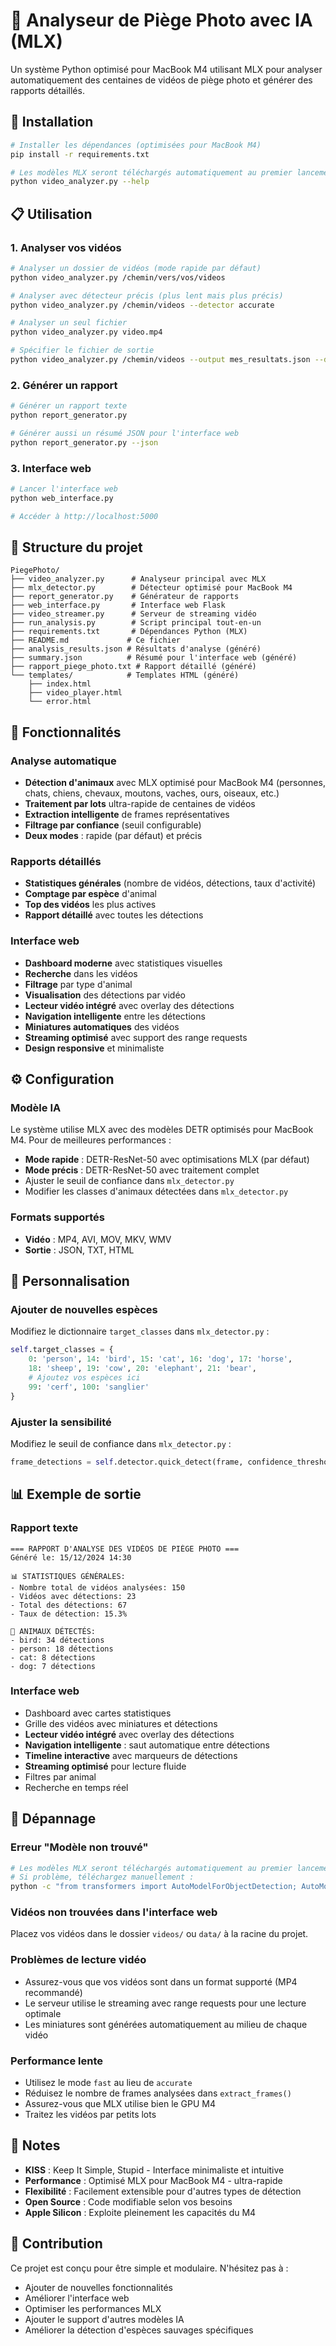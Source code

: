 # 🦌 Analyseur de Piège Photo avec IA (MLX)

Un système Python optimisé pour MacBook M4 utilisant MLX pour analyser automatiquement des centaines de vidéos de piège photo et générer des rapports détaillés.

## 🚀 Installation

```bash
# Installer les dépendances (optimisées pour MacBook M4)
pip install -r requirements.txt

# Les modèles MLX seront téléchargés automatiquement au premier lancement
python video_analyzer.py --help
```

## 📋 Utilisation

### 1. Analyser vos vidéos

```bash
# Analyser un dossier de vidéos (mode rapide par défaut)
python video_analyzer.py /chemin/vers/vos/videos

# Analyser avec détecteur précis (plus lent mais plus précis)
python video_analyzer.py /chemin/videos --detector accurate

# Analyser un seul fichier
python video_analyzer.py video.mp4

# Spécifier le fichier de sortie
python video_analyzer.py /chemin/videos --output mes_resultats.json --detector fast
```

### 2. Générer un rapport

```bash
# Générer un rapport texte
python report_generator.py

# Générer aussi un résumé JSON pour l'interface web
python report_generator.py --json
```

### 3. Interface web

```bash
# Lancer l'interface web
python web_interface.py

# Accéder à http://localhost:5000
```

## 📁 Structure du projet

```
PiegePhoto/
├── video_analyzer.py      # Analyseur principal avec MLX
├── mlx_detector.py        # Détecteur optimisé pour MacBook M4
├── report_generator.py    # Générateur de rapports
├── web_interface.py       # Interface web Flask
├── video_streamer.py      # Serveur de streaming vidéo
├── run_analysis.py        # Script principal tout-en-un
├── requirements.txt       # Dépendances Python (MLX)
├── README.md             # Ce fichier
├── analysis_results.json # Résultats d'analyse (généré)
├── summary.json          # Résumé pour l'interface web (généré)
├── rapport_piege_photo.txt # Rapport détaillé (généré)
└── templates/            # Templates HTML (généré)
    ├── index.html
    ├── video_player.html
    └── error.html
```

## 🎯 Fonctionnalités

### Analyse automatique
- **Détection d'animaux** avec MLX optimisé pour MacBook M4 (personnes, chats, chiens, chevaux, moutons, vaches, ours, oiseaux, etc.)
- **Traitement par lots** ultra-rapide de centaines de vidéos
- **Extraction intelligente** de frames représentatives
- **Filtrage par confiance** (seuil configurable)
- **Deux modes** : rapide (par défaut) et précis

### Rapports détaillés
- **Statistiques générales** (nombre de vidéos, détections, taux d'activité)
- **Comptage par espèce** d'animal
- **Top des vidéos** les plus actives
- **Rapport détaillé** avec toutes les détections

### Interface web
- **Dashboard moderne** avec statistiques visuelles
- **Recherche** dans les vidéos
- **Filtrage** par type d'animal
- **Visualisation** des détections par vidéo
- **Lecteur vidéo intégré** avec overlay des détections
- **Navigation intelligente** entre les détections
- **Miniatures automatiques** des vidéos
- **Streaming optimisé** avec support des range requests
- **Design responsive** et minimaliste

## ⚙️ Configuration

### Modèle IA
Le système utilise MLX avec des modèles DETR optimisés pour MacBook M4. Pour de meilleures performances :
- **Mode rapide** : DETR-ResNet-50 avec optimisations MLX (par défaut)
- **Mode précis** : DETR-ResNet-50 avec traitement complet
- Ajuster le seuil de confiance dans `mlx_detector.py`
- Modifier les classes d'animaux détectées dans `mlx_detector.py`

### Formats supportés
- **Vidéo** : MP4, AVI, MOV, MKV, WMV
- **Sortie** : JSON, TXT, HTML

## 🔧 Personnalisation

### Ajouter de nouvelles espèces
Modifiez le dictionnaire `target_classes` dans `mlx_detector.py` :

```python
self.target_classes = {
    0: 'person', 14: 'bird', 15: 'cat', 16: 'dog', 17: 'horse',
    18: 'sheep', 19: 'cow', 20: 'elephant', 21: 'bear',
    # Ajoutez vos espèces ici
    99: 'cerf', 100: 'sanglier'
}
```

### Ajuster la sensibilité
Modifiez le seuil de confiance dans `mlx_detector.py` :

```python
frame_detections = self.detector.quick_detect(frame, confidence_threshold=0.3)  # Plus sensible
```

## 📊 Exemple de sortie

### Rapport texte
```
=== RAPPORT D'ANALYSE DES VIDÉOS DE PIÈGE PHOTO ===
Généré le: 15/12/2024 14:30

📊 STATISTIQUES GÉNÉRALES:
- Nombre total de vidéos analysées: 150
- Vidéos avec détections: 23
- Total des détections: 67
- Taux de détection: 15.3%

🐾 ANIMAUX DÉTECTÉS:
- bird: 34 détections
- person: 18 détections
- cat: 8 détections
- dog: 7 détections
```

### Interface web
- Dashboard avec cartes statistiques
- Grille des vidéos avec miniatures et détections
- **Lecteur vidéo intégré** avec overlay des détections
- **Navigation intelligente** : saut automatique entre détections
- **Timeline interactive** avec marqueurs de détections
- **Streaming optimisé** pour lecture fluide
- Filtres par animal
- Recherche en temps réel

## 🚨 Dépannage

### Erreur "Modèle non trouvé"
```bash
# Les modèles MLX seront téléchargés automatiquement au premier lancement
# Si problème, téléchargez manuellement :
python -c "from transformers import AutoModelForObjectDetection; AutoModelForObjectDetection.from_pretrained('facebook/detr-resnet-50')"
```

### Vidéos non trouvées dans l'interface web
Placez vos vidéos dans le dossier `videos/` ou `data/` à la racine du projet.

### Problèmes de lecture vidéo
- Assurez-vous que vos vidéos sont dans un format supporté (MP4 recommandé)
- Le serveur utilise le streaming avec range requests pour une lecture optimale
- Les miniatures sont générées automatiquement au milieu de chaque vidéo

### Performance lente
- Utilisez le mode `fast` au lieu de `accurate`
- Réduisez le nombre de frames analysées dans `extract_frames()`
- Assurez-vous que MLX utilise bien le GPU M4
- Traitez les vidéos par petits lots

## 📝 Notes

- **KISS** : Keep It Simple, Stupid - Interface minimaliste et intuitive
- **Performance** : Optimisé MLX pour MacBook M4 - ultra-rapide
- **Flexibilité** : Facilement extensible pour d'autres types de détection
- **Open Source** : Code modifiable selon vos besoins
- **Apple Silicon** : Exploite pleinement les capacités du M4

## 🤝 Contribution

Ce projet est conçu pour être simple et modulaire. N'hésitez pas à :
- Ajouter de nouvelles fonctionnalités
- Améliorer l'interface web
- Optimiser les performances MLX
- Ajouter le support d'autres modèles IA
- Améliorer la détection d'espèces sauvages spécifiques